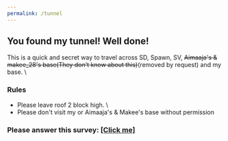 ```yaml
---
permalink: /tunnel
---
```

## You found my tunnel! Well done!  
This is a quick and secret way to travel across SD, Spawn, SV, ~~Aimaaja's & makee_28's base(They don't know about this)~~(removed by request) and my base. \
### Rules
* Please leave roof 2 block high. \
* Please don't visit my or Aimaaja's & Makee's base without permission
### Please answer this survey: [\[Click me\]](https://forms.gle/gdnBFBrPmX9a5yA96)
